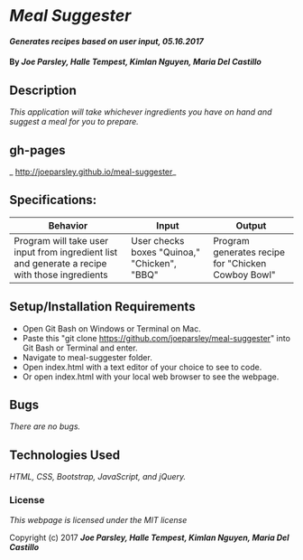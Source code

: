 # _Meal Suggester_

#### _Generates recipes based on user input, 05.16.2017_

#### By _**Joe Parsley, Halle Tempest, Kimlan Nguyen, Maria Del Castillo**_

## Description

_This application will take whichever ingredients you have on hand and suggest a meal for you to prepare._

## gh-pages
_ http://joeparsley.github.io/meal-suggester_

## Specifications:

Behavior | Input | Output
--- | --- | ---
Program will take user input from ingredient list and generate a recipe with those ingredients | User checks boxes "Quinoa," "Chicken", "BBQ" | Program generates recipe for "Chicken Cowboy Bowl"

## Setup/Installation Requirements

* Open Git Bash on Windows or Terminal on Mac.
* Paste this "git clone https://github.com/joeparsley/meal-suggester" into Git Bash or Terminal and enter.
* Navigate to meal-suggester folder.
* Open index.html with a text editor of your choice to see to code.
* Or open index.html with your local web browser to see the webpage.

## Bugs
_There are no bugs._
## Technologies Used

_HTML, CSS, Bootstrap, JavaScript, and jQuery._

### License

*This webpage is licensed under the MIT license*

Copyright (c) 2017 _**Joe Parsley, Halle Tempest, Kimlan Nguyen, Maria Del Castillo**_
